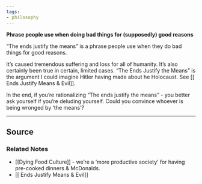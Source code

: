 ```yaml
---
tags:
- philosophy
---
```

**Phrase people use when doing bad things for (supposedly) good reasons**

“The ends justify the means” is a phrase people use when they do bad things for good reasons.

It’s caused tremendous suffering and loss for all of humanity. It’s also certainly been true in certain, limited cases. “The Ends Justify the Means” is the argument I could imagine Hitler having made about he Holocaust. See [[ Ends Justify Means  & Evil]].

In the end, if you’re rationalizing “The ends justify the means” - you better ask yourself if you’re deluding yourself. Could you convince whoever is being wronged by ‘the means’?

---

## Source


### Related Notes
- [[Dying Food Culture]] - we’re a ‘more productive society’ for having pre-cooked dinners & McDonalds.
- [[ Ends Justify Means  & Evil]]